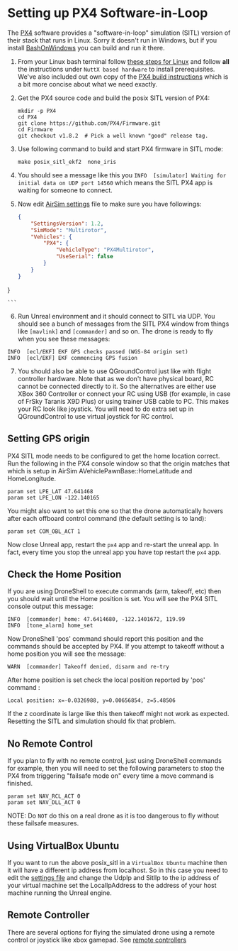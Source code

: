 # Setting up PX4 Software-in-Loop

The [PX4](http://dev.px4.io) software provides a "software-in-loop" simulation (SITL) version of their stack that runs in Linux. Sorry it doesn't run in Windows, but if you install [BashOnWindows](https://msdn.microsoft.com/en-us/commandline/wsl/install_guide)
you can build and run it there.

1. From your Linux bash terminal follow [these steps for Linux](http://dev.px4.io/starting-installing-linux.html) and follow **all** the instructions under `NuttX based hardware` to install prerequisites. We've also included out own copy of the [PX4 build instructions](px4_build.md) which is a bit more concise about what we need exactly.

2. Get the PX4 source code and build the posix SITL version of PX4:
    ```
    mkdir -p PX4
    cd PX4
    git clone https://github.com/PX4/Firmware.git
    cd Firmware
    git checkout v1.8.2  # Pick a well known "good" release tag.
    ```
3. Use following command to build and start PX4 firmware in SITL mode:
    ```
    make posix_sitl_ekf2  none_iris
    ```
4. You should see a message like this you `INFO  [simulator] Waiting for initial data on UDP port 14560` which means the SITL PX4 app is waiting for someone to connect.
5. Now edit [AirSim settings](settings.md) file to make sure you have followings:
    ```json
    {
        "SettingsVersion": 1.2,
        "SimMode": "Multirotor",
        "Vehicles": {
            "PX4": {
                "VehicleType": "PX4Multirotor",
                "UseSerial": false
            }
        }
    }
}

    ```
6. Run Unreal environment and it should connect to SITL via UDP.  You should see a bunch of messages from the SITL PX4 window from things like `[mavlink]` and `[commander]` and so on.  The drone is ready to fly when you see these messages:
```
INFO  [ecl/EKF] EKF GPS checks passed (WGS-84 origin set)
INFO  [ecl/EKF] EKF commencing GPS fusion
```

7. You should also be able to use QGroundControl just like with flight controller hardware. Note that as we don't have physical board, RC cannot be connected directly to it. So the alternatives are either use XBox 360 Controller or connect your RC using USB (for example, in case of FrSky Taranis X9D Plus) or using trainer USB cable to PC. This makes your RC look like joystick. You will need to do extra set up in QGroundControl to use virtual joystick for RC control.

## Setting GPS origin

PX4 SITL mode needs to be configured to get the home location correct.  Run the following in the PX4 console window so that the origin matches that which is setup in AirSim AVehiclePawnBase::HomeLatitude and HomeLongitude.

````
param set LPE_LAT 47.641468
param set LPE_LON -122.140165
````

You might also want to set this one so that the drone automatically hovers after each offboard control command (the default setting is to land):

````
param set COM_OBL_ACT 1
````

Now close Unreal app, restart the `px4` app and re-start the unreal app.  In fact, every time you stop the unreal app you have top restart the `px4` app.

## Check the Home Position

If you are using DroneShell to execute commands (arm, takeoff, etc) then you should wait until the Home position is set. You will see the PX4 SITL console output this message:

````
INFO  [commander] home: 47.6414680, -122.1401672, 119.99
INFO  [tone_alarm] home_set
````

Now DroneShell 'pos' command should report this position and the commands should be accepted by PX4.  If you attempt to takeoff without a home position you will see the message:

````
WARN  [commander] Takeoff denied, disarm and re-try
````

After home position is set check the local position reported by 'pos' command :

````
Local position: x=-0.0326988, y=0.00656854, z=5.48506
````

If the z coordinate is large like this then takeoff might not work as expected.  Resetting the SITL and simulation should fix that problem.

## No Remote Control

If you plan to fly with no remote control, just using DroneShell commands for example, then you will need to set the following parameters to stop the PX4 from triggering "failsafe mode on" every time a move command is finished.

````
param set NAV_RCL_ACT 0
param set NAV_DLL_ACT 0
````

NOTE: Do `NOT` do this on a real drone as it is too dangerous to fly without these failsafe measures.

## Using VirtualBox Ubuntu

If you want to run the above posix_sitl in a `VirtualBox Ubuntu` machine then it will have a different ip address from localhost. So in this case you need to edit the [settings file](settings.md) and change the UdpIp and SitlIp to the ip address of your virtual machine
set the  LocalIpAddress to the address of your host machine running the Unreal engine. 

## Remote Controller

There are several options for flying the simulated drone using a remote control or joystick like xbox gamepad. See [remote controllers](remote_control.md#RC_Setup_for_PX4)


